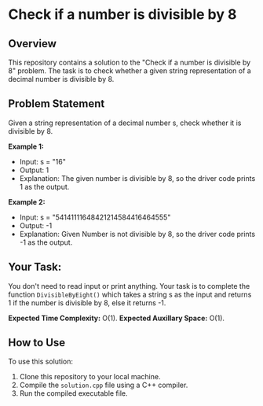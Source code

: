 # Check if a number is divisible by 8

## Overview

This repository contains a solution to the "Check if a number is divisible by 8" problem. The task is to check whether a given string representation of a decimal number is divisible by 8.

## Problem Statement

Given a string representation of a decimal number s, check whether it is divisible by 8.

**Example 1:**
- Input:
  s = "16"
- Output:
  1
- Explanation:
  The given number is divisible by 8,
  so the driver code prints 1 as the output.

**Example 2:**
- Input:
  s = "54141111648421214584416464555"
- Output:
  -1
- Explanation:
  Given Number is not divisible by 8,
  so the driver code prints -1 as the output.

## Your Task:

You don't need to read input or print anything. Your task is to complete the function `DivisibleByEight()` which takes a string s as the input and returns 1 if the number is divisible by 8, else it returns -1.

**Expected Time Complexity:** O(1).
**Expected Auxillary Space:** O(1).

## How to Use

To use this solution:

1. Clone this repository to your local machine.
2. Compile the `solution.cpp` file using a C++ compiler.
3. Run the compiled executable file.

